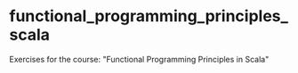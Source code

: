 # functional_programming_principles_scala
Exercises for the course: "Functional Programming Principles in Scala"
